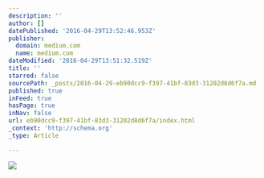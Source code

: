 ```yaml
---
description: ''
author: []
datePublished: '2016-04-29T13:52:46.953Z'
publisher:
  domain: medium.com
  name: medium.com
dateModified: '2016-04-29T13:51:32.519Z'
title: ''
starred: false
sourcePath: _posts/2016-04-29-eb90dcc9-f397-41bf-83d3-31202d8d6f7a.md
published: true
inFeed: true
hasPage: true
inNav: false
url: eb90dcc9-f397-41bf-83d3-31202d8d6f7a/index.html
_context: 'http://schema.org'
_type: Article

---
```

![](https://cdn-images-1.medium.com/max/800/1*lhX5CHXa7y0DB8Ayd__eyw.png)